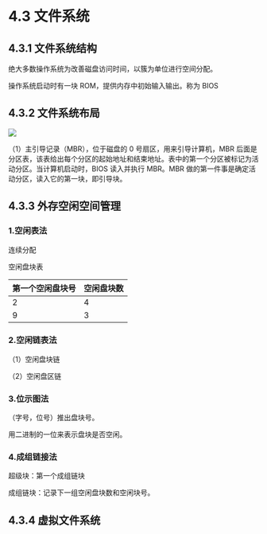 # 4.3 文件系统

## 4.3.1 文件系统结构

绝大多数操作系统为改善磁盘访问时间，以簇为单位进行空间分配。

操作系统启动时有一块 ROM，提供内存中初始输入输出。称为 BIOS

## 4.3.2 文件系统布局

![](https://csnotes.oss-cn-beijing.aliyuncs.com/photos/%E6%96%87%E4%BB%B6%E7%B3%BB%E7%BB%9F%E5%B8%83%E5%B1%80.drawio.svg)

（1）主引导记录（MBR），位于磁盘的 0 号扇区，用来引导计算机，MBR 后面是分区表，该表给出每个分区的起始地址和结束地址。表中的第一个分区被标记为活动分区。当计算机启动时，BIOS 读入并执行 MBR。MBR 做的第一件事是确定活动分区，读入它的第一块，即引导块。

## 4.3.3 外存空闲空间管理

### 1.空闲表法

连续分配

空闲盘块表

| 第一个空闲盘块号 | 空闲盘块数 |
| ---------------- | ---------- |
| 2                | 4          |
| 9                | 3          |

### 2.空闲链表法

（1）空闲盘块链

（2）空闲盘区链

### 3.位示图法

（字号，位号）推出盘块号。

用二进制的一位来表示盘块是否空闲。

### 4.成组链接法

超级块：第一个成组链块

成组链块：记录下一组空闲盘块数和空闲块号。

## 4.3.4 虚拟文件系统

